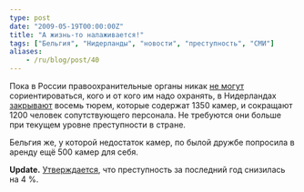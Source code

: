 ```yaml
---
type: post
date: "2009-05-19T00:00:00Z"
title: "А жизнь-то налаживается!"
tags: ["Бельгия", "Нидерланды", "новости", "преступность", "СМИ"]
aliases:
    - /ru/blog/post/40
---
```


Пока в России правоохранительные органы никак [не могут](http://www.newsru.com/russia/18may2009/newt.html) сориентироваться, кого и от кого им надо охранять, в Нидерландах [закрывают](http://www.dutchnews.nl/news/archives/2009/05/eight_prisons_to_be_shut_down.php) восемь тюрем, которые содержат 1350 камер, и сокращают 1200 человек сопутствующего персонала. Не требуются они больше при текущем уровне преступности в стране.

Бельгия же, у которой недостаток камер, по былой дружбе попросила в аренду ещё 500 камер для себя.

**Update.** [Утверждается](http://www.dutchnews.nl/news/archives/2009/06/crime_rate_fell_4_last_year_ad.php), что преступность за последний год снизилась на 4 %.
